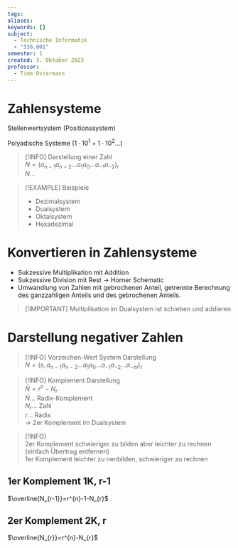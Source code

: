 ```yaml
---
tags: 
aliases: 
keywords: []
subject:
  - Technische Informatik
  - "336.001"
semester: 1
created: 3. Oktober 2023
professor:
  - Timm Ostermann
---
```

 

# Zahlensysteme


Stellenwertsystem (Positionssystem)

Polyadische Systeme ($1\cdot 10^1+1\cdot 10^2\dots$)

> [!INFO] Darstellung einer Zahl  
> $N=(a_{n-1}a_{n-2}\dots a_{1}a_{0}\dots a_{-1}a_{-2})_{r}$  
> $N\dots$ 

> [!EXAMPLE] Beispiele
> - Dezimalsystem
> - Dualsystem
> - Oktalsystem
> - Hexadezimal

# Konvertieren in Zahlensysteme

- Sukzessive Multiplikation mit Addition
- Sukzessive Division mit Rest $\to$ Horner Schematic
- Umwandlung von Zahlen mit gebrochenen Anteil, getrennte Berechnung des ganzzahligen Anteils und des gebrochenen Anteils.

> [!IMPORTANT] Multiplikation im Dualsystem ist schieben und addieren

# Darstellung negativer Zahlen

> [!INFO] Vorzeichen-Wert System Darstellung  
> $N=(s,a_{n-1}a_{n-2}\dots a_{1}a_{0}\dots a_{-1}a_{-2}\dots a_{-m})_{r}$

> [!INFO] Komplement Darstellung  
> $\bar{N} = r^{n}-N_{r}$  
> $\bar{N}\dots$ Radix-Komplement  
> $N_{r}\dots$ Zahl  
> $r\dots$ Radix  
> $\to$ 2er Komplement im Dualsystem

> [!INFO]  
> 2er Komplement schwieriger zu bilden aber leichter zu rechnen (einfach Übertrag entfernen)  
> 1er Komplement leichter zu nenbilden, schwieriger zu rechnen

## 1er Komplement 1K, r-1

$\overline{N_{r-1}}=r^{n}-1-N_{r}$

## 2er Komplement 2K, r

$\overline{N_{r}}=r^{n}-N_{r}$